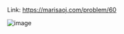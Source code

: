 Link: https://marisaoj.com/problem/60

![image](https://github.com/user-attachments/assets/7211ca4c-4832-4ddf-a9da-fe137daf9b24)
